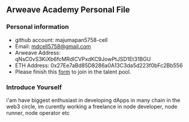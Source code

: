 ## Arweave Academy Personal File

### Personal information

- github account: majumapan5758-cell
- Email: mdcell5758@gmail.com
- Arweave Address: qNsC0vS3KiXb6fcMRdICVPxdKC9JowPtJSD1Et31BGU
- ETH Address: 0x27Ee7aBd85D8286a0A13C3da5d223f0bFc2Bb556
- Please finish this [form](https://docs.google.com/forms/d/e/1FAIpQLSfWA5fIIcBgmRppm3jNz5vmf9Mai_QMVil-2pO4r7YKn_Zhtw/viewform?usp=sf_link) to join in the talent pool.

### Introduce Yourself
 i'am have biggest enthusiast in developing dApps in many chain in the web3 circle, im curently working a freelance in node developer, node runner, node operator etc
